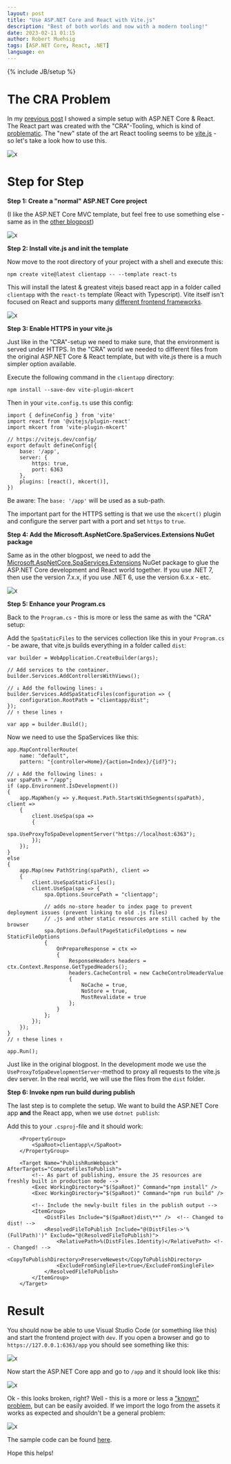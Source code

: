 ```yaml
---
layout: post
title: "Use ASP.NET Core and React with Vite.js"
description: "Best of both worlds and now with a modern tooling!"
date: 2023-02-11 01:15
author: Robert Muehsig
tags: [ASP.NET Core, React, .NET]
language: en
---
```


{% include JB/setup %}

# The CRA Problem

In my [previous post](https://blog.codeinside.eu/2023/01/25/aspnet-core-and-react/) I showed a simple setup with ASP.NET Core & React. The React part was created with the "CRA"-Tooling, which is kind of [problematic](https://twitter.com/t3dotgg/status/1616918838830059520). The "new" state of the art React tooling seems to be [vite.js](https://vitejs.dev/) - so let's take a look how to use this.

![x]({{BASE_PATH}}/assets/md-images/2023-02-11/vitejs.png "Vitejs Logo")

# Step for Step 

__Step 1: Create a "normal" ASP.NET Core project__

(I like the ASP.NET Core MVC template, but feel free to use something else - same as in the [other blogpost](https://blog.codeinside.eu/2023/01/25/aspnet-core-and-react/))

![x]({{BASE_PATH}}/assets/md-images/2023-02-11/step1.png "Step 1: Create a normal ASPNET Core project")

__Step 2: Install vite.js and init the template__

Now move to the root directory of your project with a shell and execute this:

```
npm create vite@latest clientapp -- --template react-ts
```

This will install the latest & greatest vitejs based react app in a folder called `clientapp` with the `react-ts` template (React with Typescript). Vite itself isn't focused on React and supports many [different frontend frameworks](https://vitejs.dev/guide/#trying-vite-online).

![x]({{BASE_PATH}}/assets/md-images/2023-02-11/step1.png "Step 2: Init vitejs")


__Step 3: Enable HTTPS in your vite.js__

Just like in the "CRA"-setup we need to make sure, that the environment is served under HTTPS. In the "CRA" world we needed to different files from the original ASP.NET Core & React template, but with vite.js there is a much simpler option available.

Execute the following command in the `clientapp` directory:

```
npm install --save-dev vite-plugin-mkcert
```

Then in your `vite.config.ts` use this config:

```
import { defineConfig } from 'vite'
import react from '@vitejs/plugin-react'
import mkcert from 'vite-plugin-mkcert'

// https://vitejs.dev/config/
export default defineConfig({
    base: '/app',
    server: {
        https: true,
        port: 6363
    },
    plugins: [react(), mkcert()],
})
```

Be aware: The `base: '/app'` will be used as a sub-path. 

The important part for the HTTPS setting is that we use the `mkcert()` plugin and configure the server part with a port and set `https` to `true`.

__Step 4: Add the Microsoft.AspNetCore.SpaServices.Extensions NuGet package__

Same as in the other blogpost, we need to add the [Microsoft.AspNetCore.SpaServices.Extensions](https://www.nuget.org/packages/Microsoft.AspNetCore.SpaServices.Extensions) NuGet package to glue the ASP.NET Core development and React world together. If you use .NET 7, then use the version 7.x.x, if you use .NET 6, use the version 6.x.x - etc.

![x]({{BASE_PATH}}/assets/md-images/2023-02-11/step1.png "Step 4: Add NuGet Package")

__Step 5: Enhance your Program.cs__ 

Back to the `Program.cs` - this is more or less the same as with the "CRA" setup:

Add the `SpaStaticFiles` to the services collection like this in your `Program.cs` - be aware, that vite.js builds everything in a folder called `dist`:

```
var builder = WebApplication.CreateBuilder(args);

// Add services to the container.
builder.Services.AddControllersWithViews();

// ↓ Add the following lines: ↓
builder.Services.AddSpaStaticFiles(configuration => {
    configuration.RootPath = "clientapp/dist";
});
// ↑ these lines ↑

var app = builder.Build();
```

Now we need to use the SpaServices like this:

```
app.MapControllerRoute(
    name: "default",
    pattern: "{controller=Home}/{action=Index}/{id?}");

// ↓ Add the following lines: ↓
var spaPath = "/app";
if (app.Environment.IsDevelopment())
{
    app.MapWhen(y => y.Request.Path.StartsWithSegments(spaPath), client =>
    {
        client.UseSpa(spa =>
        {
            spa.UseProxyToSpaDevelopmentServer("https://localhost:6363");
        });
    });
}
else
{
    app.Map(new PathString(spaPath), client =>
    {
        client.UseSpaStaticFiles();
        client.UseSpa(spa => {
            spa.Options.SourcePath = "clientapp";

            // adds no-store header to index page to prevent deployment issues (prevent linking to old .js files)
            // .js and other static resources are still cached by the browser
            spa.Options.DefaultPageStaticFileOptions = new StaticFileOptions
            {
                OnPrepareResponse = ctx =>
                {
                    ResponseHeaders headers = ctx.Context.Response.GetTypedHeaders();
                    headers.CacheControl = new CacheControlHeaderValue
                    {
                        NoCache = true,
                        NoStore = true,
                        MustRevalidate = true
                    };
                }
            };
        });
    });
}
// ↑ these lines ↑

app.Run();
```

Just like in the original blogpost. In the development mode we use the `UseProxyToSpaDevelopmentServer`-method to proxy all requests to the vite.js dev server. In the real world, we will use the files from the `dist` folder.

__Step 6: Invoke npm run build during publish__

The last step is to complete the setup. We want to build the ASP.NET Core app __and__ the React app, when we use `dotnet publish`:

Add this to your `.csproj`-file and it should work:

```
	<PropertyGroup>
		<SpaRoot>clientapp\</SpaRoot>
	</PropertyGroup>

	<Target Name="PublishRunWebpack" AfterTargets="ComputeFilesToPublish">
		<!-- As part of publishing, ensure the JS resources are freshly built in production mode -->
		<Exec WorkingDirectory="$(SpaRoot)" Command="npm install" />
		<Exec WorkingDirectory="$(SpaRoot)" Command="npm run build" />

		<!-- Include the newly-built files in the publish output -->
		<ItemGroup>
			<DistFiles Include="$(SpaRoot)dist\**" />  <!-- Changed to dist! -->
			<ResolvedFileToPublish Include="@(DistFiles->'%(FullPath)')" Exclude="@(ResolvedFileToPublish)">
				<RelativePath>%(DistFiles.Identity)</RelativePath> <!-- Changed! -->
				<CopyToPublishDirectory>PreserveNewest</CopyToPublishDirectory>
				<ExcludeFromSingleFile>true</ExcludeFromSingleFile>
			</ResolvedFileToPublish>
		</ItemGroup>
	</Target>
```

# Result 

You should now be able to use Visual Studio Code (or something like this) and start the frontend project with `dev`. If you open a browser and go to `https://127.0.0.1:6363/app` you should see something like this:

![x]({{BASE_PATH}}/assets/md-images/2023-02-11/result-vscode.png "Visual Studio Code Result")

Now start the ASP.NET Core app and go to `/app` and it should look like this:

![x]({{BASE_PATH}}/assets/md-images/2023-02-11/result-vs.png "Visual Studio Result")

Ok - this looks broken, right? Well - this is a more or less a ["known" problem](https://github.com/vitejs/vite/issues/7358), but can be easily avoided. If we import the logo from the assets it works as expected and shouldn't be a general problem:

![x]({{BASE_PATH}}/assets/md-images/2023-02-11/result-fix.png "Fix")

The sample code can be found [here](https://github.com/Code-Inside/Samples/tree/master/2023/reactvideovite/reactvideovite).

Hope this helps! 
